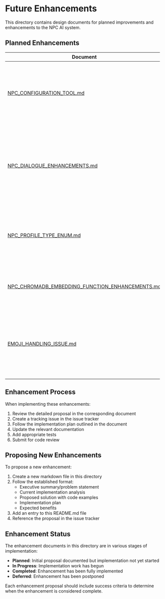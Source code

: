 # Future Enhancements

This directory contains design documents for planned improvements and enhancements to the NPC AI system.

## Planned Enhancements

| Document | Description | Priority |
|----------|-------------|----------|
| [NPC_CONFIGURATION_TOOL.md](NPC_CONFIGURATION_TOOL.md) | Proposal for a centralized tool to manage NPC profiles, knowledge bases, and prompt templates with dependency tracking | Medium |
| [NPC_DIALOGUE_ENHANCEMENTS.md](NPC_DIALOGUE_ENHANCEMENTS.md) | Improvements to NPC dialogue boundaries for language learning games, including better knowledge constraints and contextual relevance | High |
| [NPC_PROFILE_TYPE_ENUM.md](NPC_PROFILE_TYPE_ENUM.md) | Implementation of an enumeration type for NPC profiles to improve type safety and developer experience | Low |
| [NPC_CHROMADB_EMBEDDING_FUNCTION_ENHANCEMENTS.md](NPC_CHROMADB_EMBEDDING_FUNCTION_ENHANCEMENTS.md) | Fixes for issues with ChromaDB embedding functions to improve vector search quality | Medium |
| [EMOJI_HANDLING_ISSUE.md](EMOJI_HANDLING_ISSUE.md) | Solutions for preventing emoji characters in NPC responses through improved prompting and post-processing | Medium |

## Enhancement Process

When implementing these enhancements:

1. Review the detailed proposal in the corresponding document
2. Create a tracking issue in the issue tracker
3. Follow the implementation plan outlined in the document
4. Update the relevant documentation
5. Add appropriate tests
6. Submit for code review

## Proposing New Enhancements

To propose a new enhancement:

1. Create a new markdown file in this directory
2. Follow the established format:
   - Executive summary/problem statement
   - Current implementation analysis
   - Proposed solution with code examples
   - Implementation plan
   - Expected benefits
3. Add an entry to this README.md file
4. Reference the proposal in the issue tracker

## Enhancement Status

The enhancement documents in this directory are in various stages of implementation:

- **Planned**: Initial proposal documented but implementation not yet started
- **In Progress**: Implementation work has begun
- **Completed**: Enhancement has been fully implemented
- **Deferred**: Enhancement has been postponed

Each enhancement proposal should include success criteria to determine when the enhancement is considered complete. 